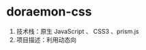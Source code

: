 # doraemon-css
1. 技术栈：原生 JavaScript 、 CSS3 、prism.js
2. 项目描述：利用动态向 <style> 标签添加样式以及 <pre> 标签添加文本，模拟绘制
哆啦A梦的过程
